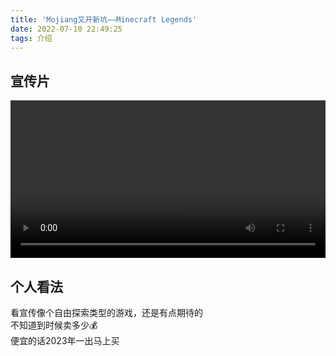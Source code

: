```yaml
---
title: 'Mojiang又开新坑——Minecraft Legends'
date: 2022-07-10 22:49:25
tags: 介绍
---
```

## 宣传片

<video src="https://img.xmdisk.ga/api?path=/videometa/Minecraft-Legends-AD.mp4&raw=true" controls="controls" style="width:100%"></video>

## 个人看法

看宣传像个自由探索类型的游戏，还是有点期待的  
不知道到时候卖多少💰  
便宜的话2023年一出马上买
